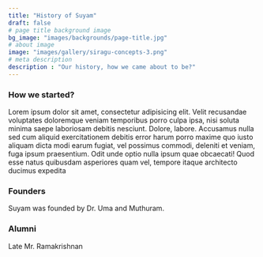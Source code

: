 ```yaml
---
title: "History of Suyam"
draft: false
# page title background image
bg_image: "images/backgrounds/page-title.jpg"
# about image
image: "images/gallery/siragu-concepts-3.png"
# meta description
description : "Our history, how we came about to be?"
---
```


### How we started?

Lorem ipsum dolor sit amet, consectetur adipisicing elit. Velit recusandae voluptates doloremque veniam temporibus porro culpa ipsa, nisi soluta minima saepe laboriosam debitis nesciunt. Dolore, labore. Accusamus nulla sed cum aliquid exercitationem debitis error harum porro maxime quo iusto aliquam dicta modi earum fugiat, vel possimus commodi, deleniti et veniam, fuga ipsum praesentium. Odit unde optio nulla ipsum quae obcaecati! Quod esse natus quibusdam asperiores quam vel, tempore itaque architecto ducimus expedita

### Founders

Suyam was founded by Dr. Uma and Muthuram.


### Alumni

Late Mr. Ramakrishnan
